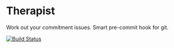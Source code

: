 # Therapist
Work out your commitment issues. Smart pre-commit hook for git.

[![Build Status](https://travis-ci.org/rehandalal/therapist.svg?branch=master)](https://travis-ci.org/rehandalal/therapist)
